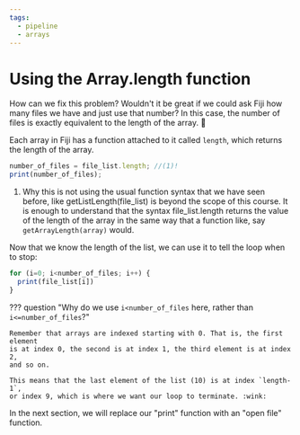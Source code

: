 ```yaml
---
tags:
  - pipeline
  - arrays
---
```

# Using the Array.length function

How can we fix this problem? Wouldn't it be great if we could ask Fiji how many
files we have and just use that number? In this case, the number of files is
exactly equivalent to the length of the array. :thinking:

Each array in Fiji has a function attached to it called `length`, which returns
the length of the array.

```javascript
number_of_files = file_list.length; //(1)!
print(number_of_files);
```

1. Why this is not using the usual function syntax that we have seen before,
like getListLength(file_list) is beyond the scope of this course. It is enough
to understand that the syntax file_list.length returns the value of the length
of the array in the same way that a function like, say `getArrayLength(array)`
would.

Now that we know the length of the list, we can use it to tell the loop when to
stop:

```javascript
for (i=0; i<number_of_files; i++) {
  print(file_list[i])
}
```

??? question "Why do we use `i<number_of_files` here, rather than `i<=number_of_files`?"

    Remember that arrays are indexed starting with 0. That is, the first element
    is at index 0, the second is at index 1, the third element is at index 2,
    and so on.

    This means that the last element of the list (10) is at index `length-1`,
    or index 9, which is where we want our loop to terminate. :wink:

In the next section, we will replace our "print" function with an "open file"
function.
